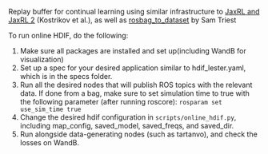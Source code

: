 Replay buffer for continual learning using similar infrastructure to [JaxRL and JaxRL 2](https://github.com/ikostrikov/jaxrl2) (Kostrikov et al.), as well as [rosbag_to_dataset](https://github.com/striest/rosbag_to_dataset) by Sam Triest

To run online HDIF, do the following:

1. Make sure all packages are installed and set up(including WandB for visualization)
2. Set up a spec for your desired application similar to hdif_lester.yaml, which is in the specs folder.
3. Run all the desired nodes that will publish ROS topics with the relevant data. If done from a bag, make sure to set simulation time to true with the following parameter (after running roscore): ```rosparam set use_sim_time true```
4. Change the desired hdif configuration in ```scripts/online_hdif.py```, including map_config, saved_model, saved_freqs, and saved_dir.
5. Run alongside data-generating nodes (such as tartanvo), and check the losses on WandB.
